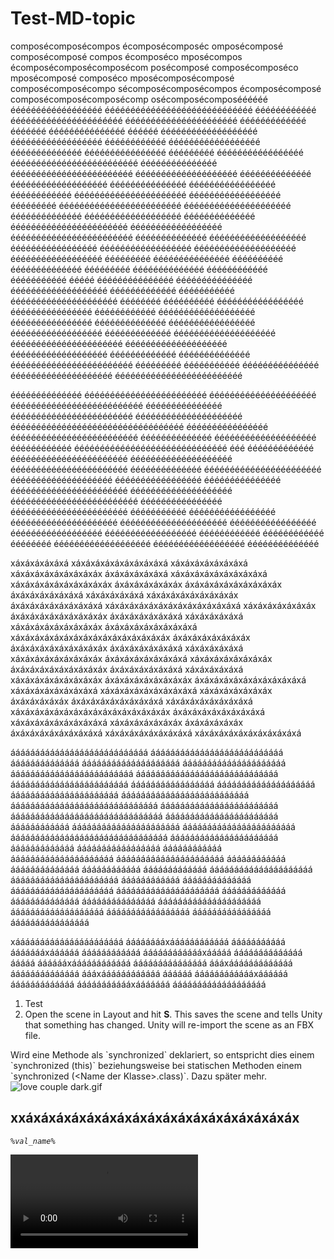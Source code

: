 # Test-MD-topic

composécomposécompos écomposécomposéc omposécomposé composécomposé compos écomposéco mposécompos
écomposécomposécomposécom posécomposé composécomposéco mposécomposé composéco
mposécomposécomposé
composécomposécompo sécomposécomposécompos écomposécomposé composécomposécomposécomp
osécomposécomposéééééé éééééééééééééééééé ééééééééééééééééééééééééééééé éééééééééééé
éééééééééééééééééééééé éééééééééééééééééééééé ééééééééééééé ééééééé ééééééééééééééé éééééé
ééééééééééééééééééé
éééééééééééééééééé éééééééééééé éééééééééééééééééé éééééééééééééé éééééééééééééééé
ééééééééé ééééééééééééééééé ééééééééééééééééééééééééé ééééééééééééééé éééééééééééééééééééééééé
éééééééééééééééééééé éééééééééééééé ééééééééééééééééééé
ééééééééééééééé ééééééééééééééééé éééééééééééé éééééééééééééééééééééé éééééééééééééééééé ééééééééé
éééééééééééééééééééééééé
ééééééééééééééééééééé éééééééééééééé ééééééééééééééééééé éééééééééééééé ééééééééééééééééééééééé
éééééééééééééééééé éééééééééééééééééééééééé éééééééééééééé ééééééééééééééééééé ééééééééééééééééé
éééééééééééééééééé éééééééééééééééééééé
éééééééééééééééééé ééééééééé ééééééééééééééé éééééééééé éééééééééééééé ééééééééé éééééééééééééé éééééééééééé ééééééééééé ééééé
ééééééééééééééé ééééééééééééééé ééééééééééééééééééé ééééééééééééé ééééééééééé ééééééééééééééééééééé éééééééé éééééééééé ééééééééééééééééé
éééééééééééééééé éééééééééééé ééééééééééééééééééé éééééééééééééééé éééééééééééééé ééééééééééééééééé
éééééééééééééééééé ééééééééééééé éééééééééééééééééééé éééééééééééééééééééééé éééééééééééééééééééé
ééééééééééééééééééé ééééééééééééé éééééééééééééé éééééééééééééééééééééééé
ééééééééé ééééééééééé ééééééééééééééé éééééééééééééééééééé ééééééééééééééééééééééééé

éééééééééééééé éééééééééééééééééééééééé ééééééééééééééééééééé éééééééééééééééééééééééééé
ééééééééééééééé éééééééééééééééééééééééé ééééééééééééééééééééé éééééééééééééééééééééééééééééééééé
éééééééééééééééé ééééééééééééééééééééééééé éééééééééééééé éééééééééééééééééééé
éééééééééééé éééééééééééééééééééééééééééééé ééé
ééééééééééééé ééééééééééééééééééééééé éééééééééééééééééééé ééééééééééééééééééééééé
éééééééééééééé ééééééééééééééééééééééé éééééééééééééééééééé ééééééééééééééééé
ééééééééééééééé ééééééééééééééééééééééé éééééééééééééééééééé ééééééééééééééééééééééééé
éééééééééééééééé ééééééééééééééééééééééé ééééééééééé
ééééééééééééééééé ééééééééééééééééééééé ééééééééééééééééééééé ééééééééééééééééé
éééééééééééééééééé éééééééééééééééééé éééééééééééé éééééééééééé éééééééé
ééééééééééééééééééé éééééééééééééééééé éééééééééééééé

xáxáxáxáxáxá xáxáxáxáxáxáxáxáxáxá xáxáxáxáxáxáxáxá xáxáxáxáxáxáxáxáxáx
áxáxáxáxáxáxá xáxáxáxáxáxáxáxáxáxá xáxáxáxáxáxáxáxáxáxáx
áxáxáxáxáxáxáx áxáxáxáxáxáxáxáxáxáx áxáxáxáxáxáxáxá xáxáxáxáxáxá xáxáxáxáxáxáxáxáxáx áxáxáxáxáxáxáxáxáxá xáxáxáxáxáxáxáxáxáxáxáxáxáxá
xáxáxáxáxáxáxáx áxáxáxáxáxáxáxáxáxáx áxáxáxáxáxáxáxá xáxáxáxáxáxá xáxáxáxáxáxáxáxáxáx áxáxáxáxáxáxáxáxáxá xáxáxáxáxáxáxáxáxáxáxáxáxáxáxáxáx
áxáxáxáxáxáxáxáx áxáxáxáxáxáxáxáxáxáx áxáxáxáxáxáxáxá xáxáxáxáxáxá xáxáxáxáxáxáxáxáxáx áxáxáxáxáxáxáxáxá
xáxáxáxáxáxáxáxáx áxáxáxáxáxáxáxáxáxáx áxáxáxáxáxáxáxá xáxáxáxáxáxá xáxáxáxáxáxáxáxáxáx áxáxáxáxáxáxáxáxáx áxáxáxáxáxáxáxáxáxáxáxá
xáxáxáxáxáxáxáxáxá xáxáxáxáxáxáxáxáxáxá xáxáxáxáxáxáxáx áxáxáxáxáxáx áxáxáxáxáxáxáxáxáxá xáxáxáxáxáxáxáxáxá xáxáxáxáxáxáxáxáxáxáxáxáxáxáxáxáx
áxáxáxáxáxáxáxáxáxá xáxáxáxáxáxáxáxáxáxá xáxáxáxáxáxáxáx áxáxáxáxáxáx áxáxáxáxáxáxáxáxáxá xáxáxáxáxáxáxáxáxá xáxáxáxáxáxáxáxáxáxáxá

áááááááááááááááááááááááááááá ááááááááááááááááááááááááááá áááááááááááááá áááááááááááááááááááá ááááááááááááááááááááá ááááááááááááááááááááááááá
ááááááááááááááááááááááááááááá áááááááááááááááááááááááá ááááááááááááááááá áááááááááááááááááááá áááááááááááááááááááááá áááááááááááááááááááááááááá
áááááááááááááááááááááááááááááá áááááááááááááááááááááááá
ááááááááááááááááááááááááááááááá ááááááááááááááááááááááá áááááááááááá áááááááááááááááááááááá ááááááááááááááááááááááá
áááááááááááááááááááááááááááááááá áááááááááááááááááááááá ááááááááááááá ááááááááááááááááá
áááááááááááá ááááááááááááááááááááá áááááááááááááááááááááá áááááááááááá áááááááááááááá áááááááááááá
ááááááááááááá ááááááááááááááááááááá áááááááááááááááááááááá áááááááááááá
áááááááááááááá ááááááááááááááááááááá ááááááááááááááááááááá ááááááááááááá áááááááááááááá
ááááááááááááááá ááááááááááááááááááááá ááááááááááááááááááá ááááááááááááááááá
áááááááááááááááá áááááááááááááááá

xáááááááááááááááááááááá ááááááááxáááááááááááá ááááááááááá áááááááxáááááá áááááááááááá ááááááááááááxááááá áááááááááááááá
ááááá ááááááxáááááááááááá ááááááááááááááá áááxááááááááááááá áááááááááááááá áááxáááááááááááá
áááááá ááááááááááááxáááááá ááááááááááááá áááááááááááxááááááá ááááááááááááááááááá

1. Test
2. Open the scene in Layout and hit <shortcut>**S**</shortcut>. This saves the scene and tells Unity that something has changed. Unity will re-import the scene as an FBX file.

<secondary-label ref="2023.3"/>

<note>
    Wird eine Methode als `synchronized` deklariert, so entspricht dies einem `synchronized (this)` beziehungsweise bei statischen Methoden einem `synchronized (&lt;Name der Klasse&gt;.class)`. Dazu später mehr.
</note>

<img src="love%20couple%20dark.gif" alt="love couple dark.gif" ignore-vars="true"/>

## xxáxáxáxáxáxáxáxáxáxáxáxáxáxáxáxáxáxáx

<var name="val_name" value="{name}" instance="!dcv"/>

<code>%val_name%</code>

<video src="test.mp4"/>

<video src="goLand.mp4"/>

## Title

{style="narrow"}
Vanilla JS
: See section for more details.
